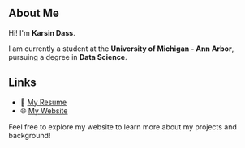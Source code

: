 
## About Me
Hi! I'm **Karsin Dass**.

I am currently a student at the **University of Michigan - Ann Arbor**, pursuing a degree in **Data Science**.

## Links
- 📄 [My Resume](assets/Karsin-Dass-Resume.pdf)  
- 🌐 [My Website](https://keemarice.github.io)

Feel free to explore my website to learn more about my projects and background!

